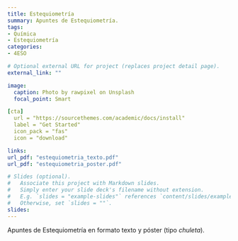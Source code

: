 ```yaml
---
title: Estequiometría
summary: Apuntes de Estequiometría.
tags: 
- Química
- Estequiometría
categories:
- 4ESO

# Optional external URL for project (replaces project detail page).
external_link: ""

image:
  caption: Photo by rawpixel on Unsplash
  focal_point: Smart

[cta]
  url = "https://sourcethemes.com/academic/docs/install"
  label = "Get Started"
  icon_pack = "fas"
  icon = "download"

links:
url_pdf: "estequiometria_texto.pdf"
url_pdf: "estequiometria_poster.pdf"

# Slides (optional).
#   Associate this project with Markdown slides.
#   Simply enter your slide deck's filename without extension.
#   E.g. `slides = "example-slides"` references `content/slides/example-slides.md`.
#   Otherwise, set `slides = ""`.
slides: 
---
```


Apuntes de Estequiometría en formato texto y póster (tipo _chuleta_).
